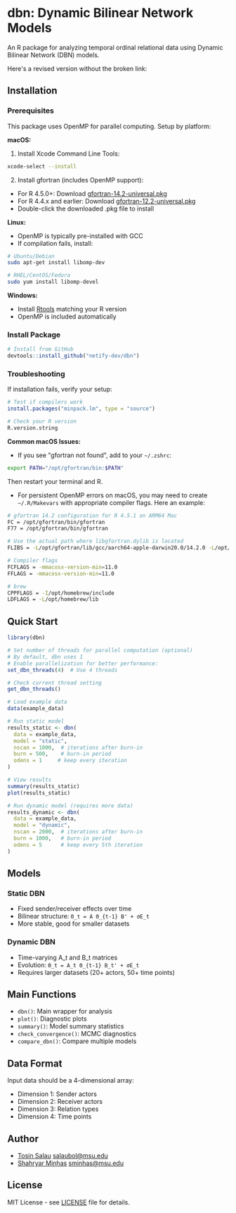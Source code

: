 # dbn: Dynamic Bilinear Network Models

An R package for analyzing temporal ordinal relational data using Dynamic Bilinear Network (DBN) models.

Here's a revised version without the broken link:

## Installation

### Prerequisites

This package uses OpenMP for parallel computing. Setup by platform:

**macOS:**

1. Install Xcode Command Line Tools: 

```bash
xcode-select --install
```

2. Install gfortran (includes OpenMP support):

- For R 4.5.0+: Download [gfortran-14.2-universal.pkg](https://github.com/R-macos/gfortran-for-macOS/releases)
- For R 4.4.x and earlier: Download [gfortran-12.2-universal.pkg](https://mac.r-project.org/tools/gfortran-12.2-universal.pkg)
- Double-click the downloaded .pkg file to install

**Linux:**

- OpenMP is typically pre-installed with GCC
- If compilation fails, install: 

```bash
# Ubuntu/Debian
sudo apt-get install libomp-dev

# RHEL/CentOS/Fedora
sudo yum install libomp-devel
```

**Windows:**

- Install [Rtools](https://cran.r-project.org/bin/windows/Rtools/) matching your R version
- OpenMP is included automatically

### Install Package

```r
# Install from GitHub
devtools::install_github("netify-dev/dbn")
```

### Troubleshooting

If installation fails, verify your setup:

```r
# Test if compilers work
install.packages("minpack.lm", type = "source")

# Check your R version
R.version.string
```

**Common macOS Issues:**

- If you see "gfortran not found", add to your `~/.zshrc`:

```bash
export PATH="/opt/gfortran/bin:$PATH"
```

Then restart your terminal and R.

- For persistent OpenMP errors on macOS, you may need to create `~/.R/Makevars` with appropriate compiler flags. Here an example:

```bash
# gfortran 14.2 configuration for R 4.5.1 on ARM64 Mac
FC = /opt/gfortran/bin/gfortran
F77 = /opt/gfortran/bin/gfortran

# Use the actual path where libgfortran.dylib is located
FLIBS = -L/opt/gfortran/lib/gcc/aarch64-apple-darwin20.0/14.2.0 -L/opt/gfortran/lib -lgfortran -lquadmath -lm

# Compiler flags
FCFLAGS = -mmacosx-version-min=11.0
FFLAGS = -mmacosx-version-min=11.0

# brew
CPPFLAGS = -I/opt/homebrew/include
LDFLAGS = -L/opt/homebrew/lib
```

## Quick Start

```r
library(dbn)

# Set number of threads for parallel computation (optional)
# By default, dbn uses 1
# Enable parallelization for better performance:
set_dbn_threads(4)  # Use 4 threads

# Check current thread setting
get_dbn_threads()

# Load example data
data(example_data)

# Run static model
results_static <- dbn(
  data = example_data,
  model = "static",
  nscan = 1000,  # iterations after burn-in
  burn = 500,    # burn-in period
  odens = 1     # keep every iteration
)

# View results
summary(results_static)
plot(results_static)

# Run dynamic model (requires more data)
results_dynamic <- dbn(
  data = example_data,
  model = "dynamic", 
  nscan = 2000,  # iterations after burn-in
  burn = 1000,   # burn-in period
  odens = 5      # keep every 5th iteration
)
```

## Models

### Static DBN

- Fixed sender/receiver effects over time
- Bilinear structure: `Θ_t = A Θ_{t-1} B' + σE_t`
- More stable, good for smaller datasets

### Dynamic DBN

- Time-varying A_t and B_t matrices
- Evolution: `Θ_t = A_t Θ_{t-1} B_t' + σE_t`
- Requires larger datasets (20+ actors, 50+ time points)

## Main Functions

- `dbn()`: Main wrapper for analysis
- `plot()`: Diagnostic plots
- `summary()`: Model summary statistics
- `check_convergence()`: MCMC diagnostics
- `compare_dbn()`: Compare multiple models

## Data Format

Input data should be a 4-dimensional array:

- Dimension 1: Sender actors
- Dimension 2: Receiver actors  
- Dimension 3: Relation types
- Dimension 4: Time points

## Author

- [Tosin Salau](https://polisci.msu.edu/people/directory/salau-tosin.html) <salaubol@msu.edu>  
- [Shahryar Minhas](https://s7minhas.com) <sminhas@msu.edu>


## License

MIT License - see [LICENSE](LICENSE) file for details.
